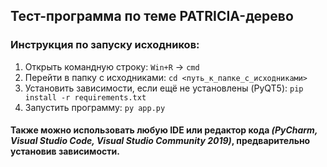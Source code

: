 ## Тест-программа по теме PATRICIA-дерево

### Инструкция по запуску исходников:

1. Открыть командную строку: `Win+R` → `cmd`
2. Перейти в папку с исходниками: `cd <путь_к_папке_с_исходниками>`
3. Установить зависимости, если ещё не установлены (PyQT5): `pip install -r requirements.txt`
4. Запустить программу: `py app.py`

#### Также можно использовать любую IDE или редактор кода _(PyCharm, Visual Studio Code, Visual Studio Community 2019)_, предварительно установив зависимости.
